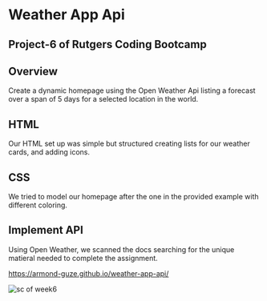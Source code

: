 # Weather App Api

## Project-6 of Rutgers Coding Bootcamp

## Overview
Create a dynamic homepage using the Open Weather Api listing a forecast over a span of 5 days for a selected location in the world.

## HTML
Our HTML set up was simple but structured creating lists for our weather cards, and adding icons.

## CSS
We tried to model our homepage after the one in the provided example with different coloring.

## Implement API
Using Open Weather, we scanned the docs searching for the unique matieral needed to complete the assignment.

https://armond-guze.github.io/weather-app-api/

![sc of week6](https://github.com/Armond-Guze/weather-app-api/assets/88688052/e7e854cc-01c7-40f7-b534-9f23a6350642)
